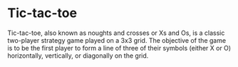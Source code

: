 # Tic-tac-toe
Tic-tac-toe, also known as noughts and crosses or Xs and Os, is a classic two-player strategy game played on a 3x3 grid. The objective of the game is to be the first player to form a line of three of their symbols (either X or O) horizontally, vertically, or diagonally on the grid.
